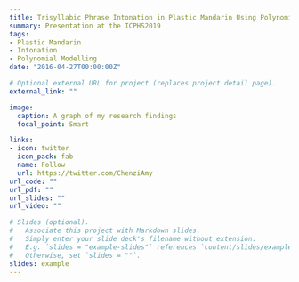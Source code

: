 ```yaml
---
title: Trisyllabic Phrase Intonation in Plastic Mandarin Using Polynomial Modelling
summary: Presentation at the ICPHS2019
tags:
- Plastic Mandarin
- Intonation
- Polynomial Modelling
date: "2016-04-27T00:00:00Z"

# Optional external URL for project (replaces project detail page).
external_link: ""

image:
  caption: A graph of my research findings
  focal_point: Smart

links:
- icon: twitter
  icon_pack: fab
  name: Follow
  url: https://twitter.com/ChenziAmy
url_code: ""
url_pdf: ""
url_slides: ""
url_video: ""

# Slides (optional).
#   Associate this project with Markdown slides.
#   Simply enter your slide deck's filename without extension.
#   E.g. `slides = "example-slides"` references `content/slides/example-slides.md`.
#   Otherwise, set `slides = ""`.
slides: example
---
```


